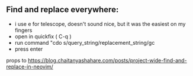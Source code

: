 ## Find and replace everywhere:

- i use <leader>e for telescope, doesn't sound nice, but it was the easiest on my fingers
- open in quickfix ( C-q )
- run command "cdo s/query_string/replacement_string/gc
- press enter

props to https://blog.chaitanyashahare.com/posts/project-wide-find-and-replace-in-neovim/
